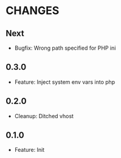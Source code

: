 # CHANGES

## Next

- Bugfix: Wrong path specified for PHP ini

## 0.3.0

- Feature: Inject system env vars into php

## 0.2.0

- Cleanup: Ditched vhost

## 0.1.0

- Feature: Init
